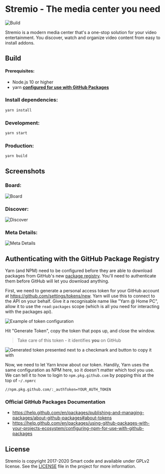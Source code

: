 # Stremio - The media center you need

![Build](https://github.com/stremio/stremio-web/workflows/Build/badge.svg?branch=development)

Stremio is a modern media center that's a one-stop solution for your video entertainment. You discover, watch and organize video content from easy to install addons.

## Build

#### Prerequisites:
* Node.js 10 or higher
* yarn [__configured for use with GitHub Packages__](#authenticating-with-the-github-package-registry)

### Install dependencies:

```bash
yarn install
```

### Development:

```bash
yarn start
```

### Production:

```bash
yarn build
```

## Screenshots

### Board:
![Board](/screenshots/board.png)

### Discover:
![Discover](/screenshots/discover.png)

### Meta Details:
![Meta Details](/screenshots/metadetails.png)

## Authenticating with the GitHub Package Registry

Yarn (and NPM) need to be configured before they are able to download packages from GitHub's new [package registry](https://github.com/features/packages). You'll need to authenticate them before GitHub will let you download anything.

First, we need to generate a personal access token for your GitHub account at https://github.com/settings/tokens/new. Yarn will use this to connect to the API on your behalf. Give it a recognisable name like "Yarn @ Home PC", allow it to use the `read:packages` scope (which is all you need for interacting with the packages api).

![Example of token configuration](https://user-images.githubusercontent.com/60934058/79003747-1d25c680-7b4b-11ea-8953-0c0cdc00bae0.png)

Hit "Generate Token", copy the token that pops up, and close the window. 

> Take care of this token - it identifies **you** on GitHub

![Generated token presented next to a checkmark and button to copy it with](https://user-images.githubusercontent.com/60934058/79003880-74c43200-7b4b-11ea-967e-5ace7f490f4b.png)

Now, we need to let Yarn know about our token. Handily, Yarn uses the same configuration as NPM here, so it doesn't matter which tool you use. We can tell it to how to login to `npm.pkg.github.com` by popping this at the top of `~/.npmrc`

```
//npm.pkg.github.com/:_authToken=YOUR_AUTH_TOKEN
```

### Official GitHub Packages Documentation

- https://help.github.com/en/packages/publishing-and-managing-packages/about-github-packages#about-tokens
- https://help.github.com/en/packages/using-github-packages-with-your-projects-ecosystem/configuring-npm-for-use-with-github-packages

## License

Stremio is copyright 2017-2020 Smart code and available under GPLv2 license. See the [LICENSE](/LICENSE.md) file in the project for more information.

